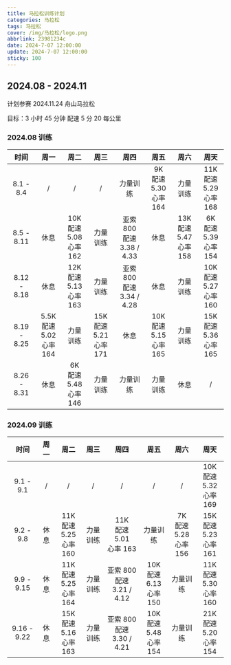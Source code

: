 ```yaml
---
title: 马拉松训练计划
categories: 马拉松
tags: 马拉松
cover: /img/马拉松/logo.png
abbrlink: 23981234c
date: 2024-7-07 12:00:00
update: 2024-7-07 12:00:00
sticky: 100
---
```


## 2024.08 - 2024.11

计划参赛  2024.11.24 舟山马拉松

目标：3 小时 45 分钟 配速 5 分 20 每公里

### 2024.08 训练

|    时间     |                周一                |               周二                |               周三                |              周四              |               周五                |               周六                |               周天                |
| :---------: | :--------------------------------: | :-------------------------------: | :-------------------------------: | :----------------------------: | :-------------------------------: | :-------------------------------: | :-------------------------------: |
|  8.1 - 8.4  |                 /                  |                 /                 |                 /                 |            力量训练            | 9K<br />配速 5.30<br /> 心率 164  |             力量训练              | 11K<br />配速 5.29<br /> 心率 168 |
| 8.5 - 8.11  |                休息                | 10K<br />配速 5.08<br /> 心率 162 |             力量训练              | 亚索 800<br />配速 3.38 / 4.33 |               休息                | 13K<br />配速 5.47 <br />心率 158 | 6K<br />配速 5.39<br /> 心率 154  |
| 8.12 - 8.18 |                休息                | 12K<br />配速 5.13 <br />心率 163 |             力量训练              | 亚索 800<br />配速 3.34 / 4.28 |               休息                |             力量训练              | 10K<br />配速 5.27 <br />心率 160 |
| 8.19 - 8.25 | 5.5K<br />配速 5.02 <br />心率 164 |             力量训练              | 15K<br />配速 5.21 <br />心率 171 |              休息              | 10K<br />配速 5.15 <br />心率 165 |             力量训练              | 15K<br />配速 5.36 <br />心率 165 |
| 8.26 - 8.31 |                休息                | 6K<br />配速 5.48 <br />心率 146  |             力量训练              |            力量训练            |             力量训练              |               休息                |                 /                 |

### 2024.09 训练

|    时间     | 周一 |               周二               |   周三   |               周四               |               周五               |              周六               |               周天                |
| :---------: | :--: | :------------------------------: | :------: | :------------------------------: | :------------------------------: | :-----------------------------: | :-------------------------------: |
|  9.1 - 9.1  |  /   |                /                 |    /     |                /                 |                /                 |                /                | 10K<br />配速 5.32<br /> 心率 169 |
|  9.2 - 9.8  | 休息 | 11K<br />配速 5.25<br />心率 160 | 力量训练 | 11K<br />配速 5.01<br />心率 163 |             力量训练             | 7K<br />配速 5.28<br />心率 156 | 15K<br />配速 5.23<br />心率 161  |
| 9.9 - 9.15  | 休息 | 11K<br />配速 5.25<br />心率 164 | 力量训练 |  亚索 800<br />配速 3.21 / 4.12  | 10K<br />配速 6.13<br />心率 150 |            力量训练             | 11K<br />配速 5.30<br />心率 160  |
| 9.16 - 9.22 | 休息 | 15K<br />配速 5.16<br />心率 163 | 力量训练 |  亚索 800<br />配速 3.30 / 4.21  | 10K<br />配速 5.48<br />心率 154 |            力量训练             | 21K<br />配速 5.20<br />心率 154  |
